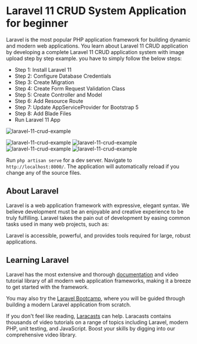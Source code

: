 # Laravel 11 CRUD System Application for beginner

  Laravel is the most popular PHP application framework for building dynamic and modern web applications. You learn about Laravel 11 CRUD application by developing a complete Laravel 11 CRUD application system with image upload step by step example. you have to simply follow the below steps:
  - Step 1: Install Laravel 11
  - Step 2: Configure Database Credentials
  - Step 3: Create Migration
  - Step 4: Create Form Request Validation Class
  - Step 5: Create Controller and Model
  - Step 6: Add Resource Route
  - Step 7: Update AppServiceProvider for Bootstrap 5
  - Step 8: Add Blade Files
  - Run Laravel 11 App

![laravel-11-crud-example](https://i.postimg.cc/Lm78pcT6/Laravel-11-crud-example.png)

![laravel-11-crud-example](https://i.postimg.cc/NBQnsbG3/laravel-crud-2.png)
![laravel-11-crud-example](https://i.postimg.cc/QsZmB9C8/Category-crud.png)
![laravel-11-crud-example](https://i.postimg.cc/Mx0D16fy/laravel-crud-image-manager.png)
![laravel-11-crud-example](https://i.postimg.cc/nZ45fNxK/laravel-crud-1.png)

 Run `php artisan serve` for a dev server. Navigate to `http://localhost:8000/`. The application will automatically reload if you change any of the source files.


## About Laravel

Laravel is a web application framework with expressive, elegant syntax. We believe development must be an enjoyable and creative experience to be truly fulfilling. Laravel takes the pain out of development by easing common tasks used in many web projects, such as:

Laravel is accessible, powerful, and provides tools required for large, robust applications.

## Learning Laravel

Laravel has the most extensive and thorough [documentation](https://laravel.com/docs) and video tutorial library of all modern web application frameworks, making it a breeze to get started with the framework.

You may also try the [Laravel Bootcamp](https://bootcamp.laravel.com), where you will be guided through building a modern Laravel application from scratch.

If you don't feel like reading, [Laracasts](https://laracasts.com) can help. Laracasts contains thousands of video tutorials on a range of topics including Laravel, modern PHP, unit testing, and JavaScript. Boost your skills by digging into our comprehensive video library.
